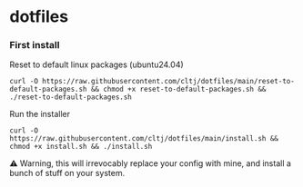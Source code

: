 # dotfiles

### First install

Reset to default linux packages (ubuntu24.04)
```
curl -O https://raw.githubusercontent.com/cltj/dotfiles/main/reset-to-default-packages.sh && chmod +x reset-to-default-packages.sh && ./reset-to-default-packages.sh
```

Run the installer
```
curl -O https://raw.githubusercontent.com/cltj/dotfiles/main/install.sh && chmod +x install.sh && ./install.sh 
```

⚠️  Warning, this will irrevocably replace your config with mine, and install a bunch of stuff on your system.
